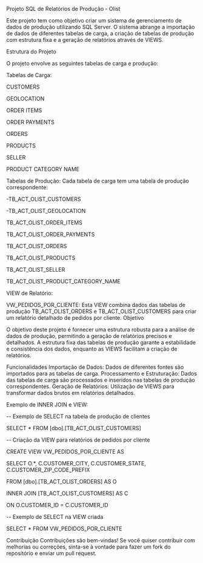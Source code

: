 Projeto SQL de Relatórios de Produção - Olist



Este projeto tem como objetivo criar um sistema de gerenciamento de dados de produção utilizando SQL Server. O sistema abrange a importação de dados de diferentes tabelas de carga, a criação de tabelas de produção com estrutura fixa e a geração de relatórios através de VIEWS.



Estrutura do Projeto

O projeto envolve as seguintes tabelas de carga e produção:

Tabelas de Carga:

CUSTOMERS

GEOLOCATION

ORDER ITEMS

ORDER PAYMENTS

ORDERS

PRODUCTS

SELLER

PRODUCT CATEGORY NAME


Tabelas de Produção: Cada tabela de carga tem uma tabela de produção correspondente:

-TB_ACT_OLIST_CUSTOMERS

-TB_ACT_OLIST_GEOLOCATION

TB_ACT_OLIST_ORDER_ITEMS

TB_ACT_OLIST_ORDER_PAYMENTS

TB_ACT_OLIST_ORDERS

TB_ACT_OLIST_PRODUCTS

TB_ACT_OLIST_SELLER

TB_ACT_OLIST_PRODUCT_CATEGORY_NAME

VIEW de Relatório:

VW_PEDIDOS_POR_CLIENTE: Esta VIEW combina dados das tabelas de produção TB_ACT_OLIST_ORDERS e TB_ACT_OLIST_CUSTOMERS para criar um relatório detalhado de pedidos por cliente.
Objetivo

O objetivo deste projeto é fornecer uma estrutura robusta para a análise de dados de produção, permitindo a geração de relatórios precisos e detalhados. A estrutura fixa das tabelas de produção garante a estabilidade e consistência dos dados, enquanto as VIEWS facilitam a criação de relatórios.

Funcionalidades
Importação de Dados: Dados de diferentes fontes são importados para as tabelas de carga.
Processamento e Estruturação: Dados das tabelas de carga são processados e inseridos nas tabelas de produção correspondentes.
Geração de Relatórios: Utilização de VIEWS para transformar dados brutos em relatórios detalhados.

Exemplo de INNER JOIN e VIEW:


-- Exemplo de SELECT na tabela de produção de clientes

SELECT * FROM [dbo].[TB_ACT_OLIST_CUSTOMERS]

-- Criação da VIEW para relatórios de pedidos por cliente


CREATE VIEW VW_PEDIDOS_POR_CLIENTE AS

SELECT O.*, C.CUSTOMER_CITY, C.CUSTOMER_STATE, C.CUSTOMER_ZIP_CODE_PREFIX

FROM [dbo].[TB_ACT_OLIST_ORDERS] AS O

INNER JOIN [TB_ACT_OLIST_CUSTOMERS] AS C

ON O.CUSTOMER_ID = C.CUSTOMER_ID

-- Exemplo de SELECT na VIEW criada

SELECT * FROM VW_PEDIDOS_POR_CLIENTE




Contribuição
Contribuições são bem-vindas! Se você quiser contribuir com melhorias ou correções, sinta-se à vontade para fazer um fork do repositório e enviar um pull request.
